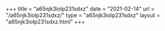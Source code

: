 +++
title = "a65njk3iolp231sdxz"
date = "2021-02-14"
url = "/a65njk3iolp231sdxz/"
type = "a65njk3iolp231sdxz"
layout = "a65njk3iolp231sdxz.html"
+++